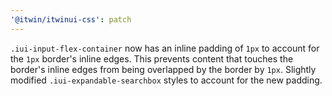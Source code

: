 ```yaml
---
'@itwin/itwinui-css': patch
---
```


`.iui-input-flex-container` now has an inline padding of `1px` to account for the `1px` border's inline edges. This prevents content that touches the border's inline edges from being overlapped by the border by `1px`. Slightly modified `.iui-expandable-searchbox` styles to account for the new padding.
